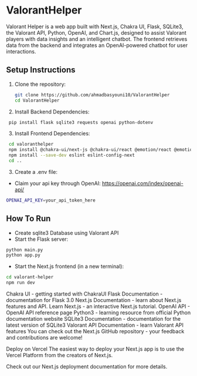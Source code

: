 # ValorantHelper
Valorant Helper is a web app built with Next.js, Chakra UI, Flask, SQLite3, the Valorant API, Python, OpenAI, and Chart.js, designed to assist Valorant players with data insights and an intelligent chatbot. The frontend retrieves data from the backend and integrates an OpenAI-powered chatbot for user interactions.

## Setup Instructions

1. Clone the repository:
   ```bash
   git clone https://github.com/ahmadbasyouni10/ValorantHelper
   cd ValorantHelper
   
    ```

2. Install Backend Dependencies:
  ```bash
   pip install flask sqlite3 requests openai python-dotenv

  ```

3. Install Frontend Dependencies:
  ```bash
   cd valoranthelper
   npm install @chakra-ui/next-js @chakra-ui/react @emotion/react @emotion/styled axios chart chart.js chartjs-adapter-date-fns cors date-fns dayjs express framer-motion next react react-chartjs-2 react-dom react-icons recharts sqlite3
   npm install --save-dev eslint eslint-config-next
   cd ..

  ```

3. Create a .env file:
* Claim your api key through OpenAI:
  https://openai.com/index/openai-api/
```bash
OPENAI_API_KEY=your_api_token_here
 ```

## How To Run
* Create sqlite3 Database using Valorant API
* Start the Flask server:
```bash
python main.py
python app.py
 ```

* Start the Next.js frontend (in a new terminal):
```bash
cd valorant-helper
npm run dev
 ```

Chakra UI - getting started with ChakraUI
Flask Documentation - documentation for Flask 3.0
Next.js Documentation - learn about Next.js features and API.
Learn Next.js - an interactive Next.js tutorial.
OpenAI API - OpenAI API reference page
Python3 - learning resource from official Python documentation website
SQLite3 Documentation - documentation for the latest version of SQLite3
Valorant API Documentation - learn Valorant API features
You can check out the Next.js GitHub repository - your feedback and contributions are welcome!

Deploy on Vercel
The easiest way to deploy your Next.js app is to use the Vercel Platform from the creators of Next.js.

Check out our Next.js deployment documentation for more details.

